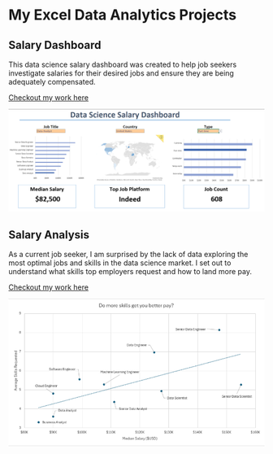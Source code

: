 # My Excel Data Analytics Projects

## Salary Dashboard
This data science salary dashboard was created to help job seekers investigate salaries for their desired jobs and ensure they are being adequately compensated.

[Checkout my work here](Data%20Science%20Jobs%20Dashboard)

![Salary Dashboard](/Images/Salary_Dashboard.png)

## Salary Analysis  
As a current job seeker, I am surprised by the lack of data exploring the most optimal jobs and skills in the data science market. I set out to understand what skills top employers request and how to land more pay.  

[Checkout my work here](Data%20Science%20Salary%20Analysis)

![Analysis_Graph.png](/Images/Analysis_Graph.png)
